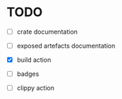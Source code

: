# TODO

* [ ] crate documentation

* [ ] exposed artefacts documentation

* [x] build action 

* [ ] badges

* [ ] clippy action

